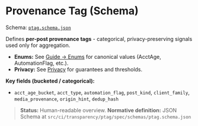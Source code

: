 # Provenance Tag (Schema)

Schema: [`ptag.schema.json`](https://github.com/civic-interconnect/civic-transparency-ptag-spec/blob/main/src/ci/transparency/ptag/spec/schemas/ptag.schema.json)

Defines **per-post provenance tags** - categorical, privacy-preserving signals used only for aggregation.

- **Enums:** See [Guide → Enums](../guide/enums.md) for canonical values (AcctAge, AutomationFlag, etc.).
- **Privacy:** See [Privacy](../privacy.md) for guarantees and thresholds.

**Key fields (bucketed / categorical):**
- `acct_age_bucket`, `acct_type`, `automation_flag`, `post_kind`, `client_family`, `media_provenance`, `origin_hint`, `dedup_hash`

> **Status:** Human-readable overview.
> **Normative definition:** JSON Schema at `src/ci/transparency/ptag/spec/schemas/ptag.schema.json`

